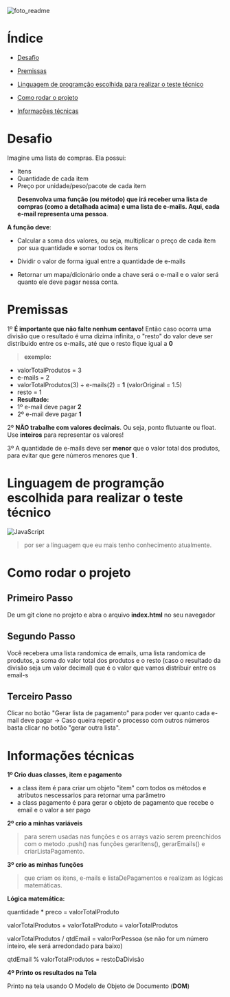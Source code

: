 
![foto_readme](https://user-images.githubusercontent.com/75455191/122658846-5f339a80-d148-11eb-8d08-efa6fb6971f6.png)


# Índice

- [Desafio](#Desafio)

- [Premissas](#Premissas)

- [Linguagem de programção escolhida para realizar o teste técnico](#Linguagem-de-programação-escolhida-para-realizar-o-teste-técnico)

- [Como rodar o projeto](#como-rodar-o-projeto)

- [Informações técnicas](#Informações-técnicas)


# Desafio

Imagine uma lista de compras. Ela possui:

<ul>

<li>Itens

<li>Quantidade de cada item

<li>Preço por unidade/peso/pacote de cada item

**Desenvolva uma função (ou método) que irá receber uma lista de compras (como a detalhada acima) e uma lista de e-mails. Aqui, cada e-mail representa uma pessoa**.
</ul>

**A função deve**:

- Calcular a soma dos valores, ou seja, multiplicar o preço de cada item por sua quantidade e somar todos os itens

- Dividir o valor de forma igual entre a quantidade de e-mails

- Retornar um mapa/dicionário onde a chave será o e-mail e o valor será quanto ele deve pagar nessa conta.


# Premissas
1º **É importante que não falte nenhum centavo!** Então caso ocorra uma divisão que o resultado é uma dizima infinita, o "resto" do valor deve ser distribuido entre os e-mails, até que o resto fique igual a **0** 
>**exemplo:**
 - valorTotalProdutos = 3
 - e-mails = 2
 - valorTotalProdutos(3) ÷ e-mails(2) = **1** (valorOriginal = 1.5)
 - resto = 1
 - **Resultado:**
- 1º e-mail deve pagar **2**
- 2º e-mail deve pagar **1**

2º **NÃO trabalhe com valores decimais**. Ou seja, ponto flutuante ou float. Use **inteiros** para representar os valores!

3º A quantidade de e-mails deve ser **menor** que o valor total dos produtos, para evitar que gere números menores que **1** . 


# Linguagem de programção escolhida para realizar o teste técnico
  ![JavaScript](https://img.shields.io/badge/-JavaScript-333333?style=flat&logo=javascript)
> por ser a linguagem que eu mais tenho conhecimento atualmente.


# Como rodar o projeto

## Primeiro Passo
De um git clone no projeto e abra o arquivo **index.html** no seu navegador

## Segundo Passo

Você recebera uma lista randomica de emails, uma lista randomica de produtos, a soma do valor total dos produtos e o resto (caso o resultado da divisão seja um valor decimal) que é o valor que vamos distribuir entre os email-s

## Terceiro Passo
Clicar no botão "Gerar lista de pagamento" para poder ver quanto cada e-mail deve pagar 
-> Caso queira repetir o processo com outros números basta clicar no botão "gerar outra lista".


# Informações técnicas
**1º Crio duas classes, item e pagamento**
-  a class item é para criar um objeto "item" com todos os métodos e atributos nescessarios para retornar uma parâmetro
- a class pagamento é para gerar o objeto de pagamento que recebe o email e o valor a ser pago

**2º crio a minhas variáveis** 
> para serem usadas nas funções e os arrays vazio serem preenchidos com o metodo .push() nas funções gerarItens(), gerarEmails() e criarListaPagamento. 

**3º crio as minhas funções**
> que criam os itens, e-mails e listaDePagamentos e realizam as lógicas matemáticas.

**Lógica matemática:**

quantidade * preco = valorTotalProduto

valorTotalProdutos + valorTotalProduto = valorTotalProdutos

valorTotalProdutos / qtdEmail = valorPorPessoa (se não for um número inteiro, ele será arredondado para baixo)

qtdEmail % valorTotalProdutos = restoDaDivisão

**4º Printo os resultados na Tela**

Printo na tela usando O Modelo de Objeto de Documento (**DOM**) 
